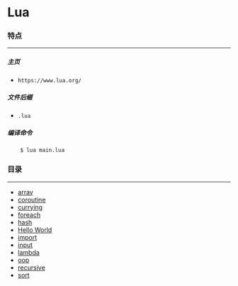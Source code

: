 Lua
===

### 特点
---
##### 主页
* `https://www.lua.org/`

##### 文件后缀
* `.lua`

##### 编译命令
```
	$ lua main.lua
```

### 目录
---
* [array](https://github.com/PFei-He/Language-Study-Note/tree/master/Lua/array%20-%20table)
* [coroutine](https://github.com/PFei-He/Language-Study-Note/tree/master/Lua/coroutine)
* [currying](https://github.com/PFei-He/Language-Study-Note/tree/master/Lua/currying)
* [foreach](https://github.com/PFei-He/Language-Study-Note/tree/master/Lua/foreach)
* [hash](https://github.com/PFei-He/Language-Study-Note/tree/master/Lua/hash%20-%20table)
* [Hello World](https://github.com/PFei-He/Language-Study-Note/tree/master/Lua/Hello%20World)
* [import](https://github.com/PFei-He/Language-Study-Note/tree/master/Lua/import%20-%20module)
* [input](https://github.com/PFei-He/Language-Study-Note/tree/master/Lua/input)
* [lambda](https://github.com/PFei-He/Language-Study-Note/tree/master/Lua/lambda)
* [oop](https://github.com/PFei-He/Language-Study-Note/tree/master/Lua/oop)
* [recursive](https://github.com/PFei-He/Language-Study-Note/tree/master/Lua/recursive%20algorithm)
* [sort](https://github.com/PFei-He/Language-Study-Note/tree/master/Lua/sort)
